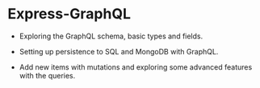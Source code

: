 # Express-GraphQL

- Exploring the GraphQL schema, basic types and fields. 

- Setting up persistence to SQL and MongoDB with GraphQL.

- Add new items with mutations and exploring some advanced features with the queries.
